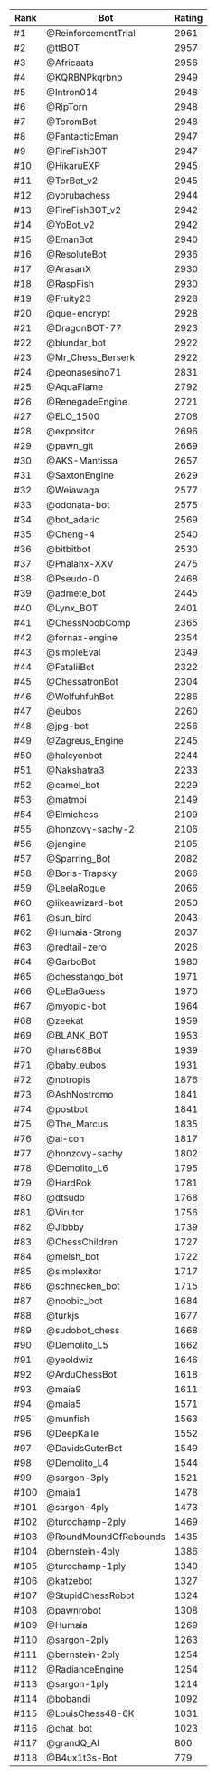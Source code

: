 Rank|Bot|Rating
---|---|---
#1|@ReinforcementTrial|2961
#2|@ttBOT|2957
#3|@Africaata|2956
#4|@KQRBNPkqrbnp|2949
#5|@Intron014|2948
#6|@RipTorn|2948
#7|@ToromBot|2948
#8|@FantacticEman|2947
#9|@FireFishBOT|2947
#10|@HikaruEXP|2945
#11|@TorBot_v2|2945
#12|@yorubachess|2944
#13|@FireFishBOT_v2|2942
#14|@YoBot_v2|2942
#15|@EmanBot|2940
#16|@ResoluteBot|2936
#17|@ArasanX|2930
#18|@RaspFish|2930
#19|@Fruity23|2928
#20|@que-encrypt|2928
#21|@DragonBOT-77|2923
#22|@blundar_bot|2922
#23|@Mr_Chess_Berserk|2922
#24|@peonasesino71|2831
#25|@AquaFlame|2792
#26|@RenegadeEngine|2721
#27|@ELO_1500|2708
#28|@expositor|2696
#29|@pawn_git|2669
#30|@AKS-Mantissa|2657
#31|@SaxtonEngine|2629
#32|@Weiawaga|2577
#33|@odonata-bot|2575
#34|@bot_adario|2569
#35|@Cheng-4|2540
#36|@bitbitbot|2530
#37|@Phalanx-XXV|2475
#38|@Pseudo-0|2468
#39|@admete_bot|2445
#40|@Lynx_BOT|2401
#41|@ChessNoobComp|2365
#42|@fornax-engine|2354
#43|@simpleEval|2349
#44|@FataliiBot|2322
#45|@ChessatronBot|2304
#46|@WolfuhfuhBot|2286
#47|@eubos|2260
#48|@jpg-bot|2256
#49|@Zagreus_Engine|2245
#50|@halcyonbot|2244
#51|@Nakshatra3|2233
#52|@camel_bot|2229
#53|@matmoi|2149
#54|@Elmichess|2109
#55|@honzovy-sachy-2|2106
#56|@jangine|2105
#57|@Sparring_Bot|2082
#58|@Boris-Trapsky|2066
#59|@LeelaRogue|2066
#60|@likeawizard-bot|2050
#61|@sun_bird|2043
#62|@Humaia-Strong|2037
#63|@redtail-zero|2026
#64|@GarboBot|1980
#65|@chesstango_bot|1971
#66|@LeElaGuess|1970
#67|@myopic-bot|1964
#68|@zeekat|1959
#69|@BLANK_BOT|1953
#70|@hans68Bot|1939
#71|@baby_eubos|1931
#72|@notropis|1876
#73|@AshNostromo|1841
#74|@postbot|1841
#75|@The_Marcus|1835
#76|@ai-con|1817
#77|@honzovy-sachy|1802
#78|@Demolito_L6|1795
#79|@HardRok|1781
#80|@dtsudo|1768
#81|@Virutor|1756
#82|@Jibbby|1739
#83|@ChessChildren|1727
#84|@melsh_bot|1722
#85|@simplexitor|1717
#86|@schnecken_bot|1715
#87|@noobic_bot|1684
#88|@turkjs|1677
#89|@sudobot_chess|1668
#90|@Demolito_L5|1662
#91|@yeoldwiz|1646
#92|@ArduChessBot|1618
#93|@maia9|1611
#94|@maia5|1571
#95|@munfish|1563
#96|@DeepKalle|1552
#97|@DavidsGuterBot|1549
#98|@Demolito_L4|1544
#99|@sargon-3ply|1521
#100|@maia1|1478
#101|@sargon-4ply|1473
#102|@turochamp-2ply|1469
#103|@RoundMoundOfRebounds|1435
#104|@bernstein-4ply|1386
#105|@turochamp-1ply|1340
#106|@katzebot|1327
#107|@StupidChessRobot|1324
#108|@pawnrobot|1308
#109|@Humaia|1269
#110|@sargon-2ply|1263
#111|@bernstein-2ply|1254
#112|@RadianceEngine|1254
#113|@sargon-1ply|1214
#114|@bobandi|1092
#115|@LouisChess48-6K|1031
#116|@chat_bot|1023
#117|@grandQ_AI|800
#118|@B4ux1t3s-Bot|779
